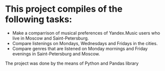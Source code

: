 # This project compiles of the following tasks:

- Make a comparrison of musical preferences of Yandex.Music users who live in Moscow and Saint-Petersburg.
- Compare listenings on Mondays, Wednesdays and Fridays in the cities.
- Compare genres that are listened on Monday mornings and Friday evenings in Saint-Petersburg and Moscow.

The project was done by the means of Python and Pandas library
